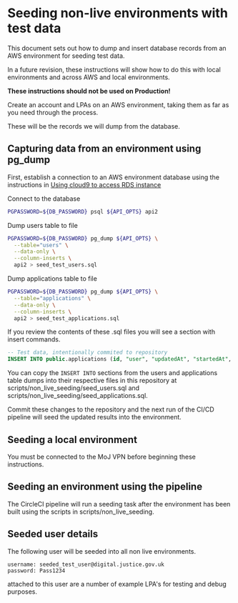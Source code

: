 # Seeding non-live environments with test data

This document sets out how to dump and insert database records from an AWS environment for seeding test data.

In a future revision, these instructions will show how to do this with local environments and across AWS and local environments.

**These instructions should not be used on Production!**

Create an account and LPAs on an AWS environment, taking them as far as you need through the process.

These will be the records we will dump from the database.

## Capturing data from an environment using pg_dump

First, establish a connection to an AWS environment database using the instructions in [Using cloud9 to access RDS instance](../cloud9/db_access.md)

Connect to the database

``` bash
PGPASSWORD=${DB_PASSWORD} psql ${API_OPTS} api2
```

Dump users table to file

``` bash
PGPASSWORD=${DB_PASSWORD} pg_dump ${API_OPTS} \
  --table="users" \
  --data-only \
  --column-inserts \
  api2 > seed_test_users.sql
```

Dump applications table to file

``` bash
PGPASSWORD=${DB_PASSWORD} pg_dump ${API_OPTS} \
  --table="applications" \
  --data-only \
  --column-inserts \
  api2 > seed_test_applications.sql
```

If you review the contents of these .sql files you will see a section with insert commands.

``` sql
-- Test data, intentionally commited to repository
INSERT INTO public.applications (id, "user", "updatedAt", "startedAt", "createdAt", "completedAt", "lockedAt", locked, "whoAreYouAnswered", seed, "repeatCaseNumber", document, payment, metadata, search) VALUES (33718377316, '082347fe0f7da026fa6187fc00b05c55', '2020-01-21 15:18:44.998797+00', '2020-01-21 15:16:28.827809+00', '2020-01-21 15:18:39.005026+00', '2020-01-21 15:18:58.194165+00', '2020-01-21 15:18:58.188918+00', true, true, NULL, NULL, '{"type": "property-and-financial", "donor": {"dob": {"date": "1982-11-28T00:00:00.000000+0000"}, "name": {"last": "User", "first": "Test", "title": "Mr"}, "email": {"address": "test_user@digital.justice.gov.uk"}, "address": {"address1": "THE OFFICE OF THE PUBLIC GUARDIAN", "address2": "THE AXIS", "address3": "10 HOLLIDAY STREET, BIRMINGHAM", "postcode": "B1 1TF"}, "canSign": true, "otherNames": ""}, "preference": "", "instruction": "", "correspondent": {"who": "donor", "name": {"last": "User", "first": "Test", "title": "Mr"}, "email": {"address": "test_user@digital.justice.gov.uk"}, "phone": null, "address": {"address1": "THE OFFICE OF THE PUBLIC GUARDIAN", "address2": "THE AXIS", "address3": "10 HOLLIDAY STREET, BIRMINGHAM", "postcode": "B1 1TF"}, "company": null, "contactByPost": false, "contactInWelsh": false, "contactDetailsEnteredManually": null}, "peopleToNotify": [{"id": 1, "name": {"last": "Person", "first": "Notifiable", "title": "Mr"}, "address": {"address1": "THE OFFICE OF THE PUBLIC GUARDIAN", "address2": "THE AXIS", "address3": "10 HOLLIDAY STREET, BIRMINGHAM", "postcode": "B1 1TF"}}], "primaryAttorneys": [{"id": 1, "dob": {"date": "1985-01-07T00:00:00.000000+0000"}, "name": {"last": "User", "first": "Celeste", "title": "Miss"}, "type": "human", "email": null, "address": {"address1": "THE OFFICE OF THE PUBLIC GUARDIAN", "address2": "THE AXIS", "address3": "10 HOLLIDAY STREET, BIRMINGHAM", "postcode": "B1 1TF"}}], "whoIsRegistering": "donor", "certificateProvider": {"name": {"last": "User", "first": "Francest", "title": "Dr"}, "address": {"address1": "THE OFFICE OF THE PUBLIC GUARDIAN", "address2": "THE AXIS", "address3": "10 HOLLIDAY STREET, BIRMINGHAM", "postcode": "B1 1TF"}}, "replacementAttorneys": [], "primaryAttorneyDecisions": {"how": null, "when": "now", "howDetails": null, "canSustainLife": null}, "replacementAttorneyDecisions": null}', '{"date": null, "email": null, "amount": 82, "method": "cheque", "reference": null, "gatewayReference": null, "reducedFeeLowIncome": null, "reducedFeeAwardedDamages": null, "reducedFeeUniversalCredit": null, "reducedFeeReceivesBenefits": null}', '{"instruction-confirmed": true, "people-to-notify-confirmed": true, "repeat-application-confirmed": true, "replacement-attorneys-confirmed": true}', 'Mr Test User');
```

You can copy the `INSERT INTO` sections from the users and applications table dumps into their respective files in this repository at scripts/non_live_seeding/seed_users.sql and scripts/non_live_seeding/seed_applications.sql.

Commit these changes to the repository and the next run of the CI/CD pipeline will seed the updated results into the environment.

## Seeding a local environment

You must be connected to the MoJ VPN before beginning these instructions.

## Seeding an environment using the pipeline

The CircleCI pipeline will run a seeding task after the environment has been built using the scripts in scripts/non_live_seeding.

## Seeded user details

The following user will be seeded into all non live environments.

``` code
username: seeded_test_user@digital.justice.gov.uk
password: Pass1234
```

attached to this user are a number of example LPA's for testing and debug purposes.
